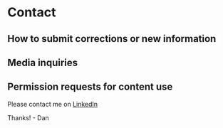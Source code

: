 # Contact

## How to submit corrections or new information
## Media inquiries
## Permission requests for content use

Please contact me on [LinkedIn](https://www.linkedin.com/in/danmccreary/)

Thanks! - Dan
